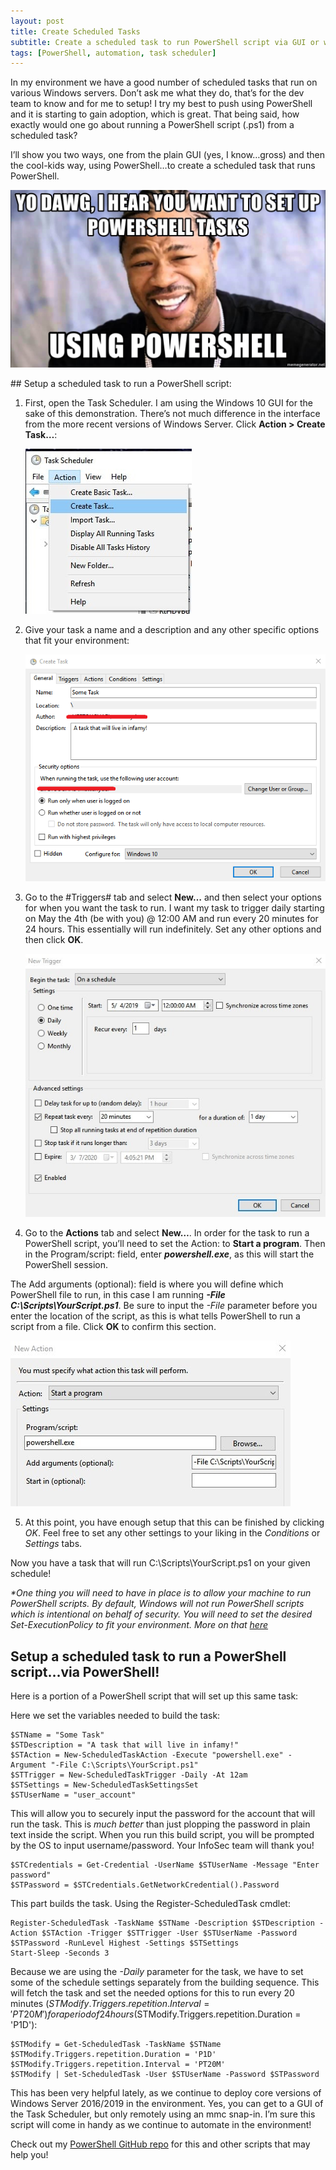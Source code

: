```yaml
---
layout: post
title: Create Scheduled Tasks
subtitle: Create a scheduled task to run PowerShell script via GUI or with PowerShell.
tags: [PowerShell, automation, task scheduler]
---
```

In my environment we have a good number of scheduled tasks that run on various Windows servers. Don’t ask me what they do, that’s for the dev team to know and for me to setup! I try my best to push using PowerShell and it is starting to gain adoption, which is great. That being said, how exactly would one go about running a PowerShell script (.ps1) from a scheduled task?

I’ll show you two ways, one from the plain GUI (yes, I know…gross) and then the cool-kids way, using PowerShell…to create a scheduled task that runs PowerShell.
<p align="center">
  <img src="/img/posts/sched_task_tut_0.jpg">
</p>
## Setup a scheduled task to run a PowerShell script:

1. First, open the Task Scheduler. I am using the Windows 10 GUI for the sake of this demonstration.   There’s not much difference in the interface from the more recent versions of Windows Server. Click **Action > Create Task…**:
   
     ![Create Task](/img/posts/sched_task_tut_1.jpg)

2. Give your task a name and a description and any other specific options that fit your environment:
    
    ![Name task and other settings](/img/posts/sched_task_tut_2.png)

3. Go to the #Triggers# tab and select **New…** and then select your options for when you want the task to run. I want my task to trigger daily starting on May the 4th (be with you) @ 12:00 AM and run every 20 minutes for 24 hours. This essentially will run indefinitely. Set any other options and then click **OK**.
    
    ![Task trigger settings](/img/posts/sched_task_tut_3.jpg)

4. Go to the **Actions** tab and select **New…**. In order for the task to run a PowerShell script, you’ll need to set the Action: to **Start a program**. Then in the Program/script: field, enter **_powershell.exe_**, as this will start the PowerShell session.
   
The Add arguments (optional): field is where you will define which PowerShell file to run, in this case I am running **_-File C:\Scripts\YourScript.ps1_**. Be sure to input the _-File_ parameter before you enter the location of the script, as this is what tells PowerShell to run a script from a file. Click **OK** to confirm this section.
   
   ![Task Action settings](/img/posts/sched_task_tut_4.jpg)

5. At this point, you have enough setup that this can be finished by clicking *OK*. Feel free to set any other settings to your liking in the *Conditions* or *Settings* tabs.

Now you have a task that will run C:\Scripts\YourScript.ps1 on your given schedule!

_*One thing you will need to have in place is to allow your machine to run PowerShell scripts. By default, Windows will not run PowerShell scripts which is intentional on behalf of security. You will need to set the desired Set-ExecutionPolicy to fit your environment. More on that [here]( https://docs.microsoft.com/en-us/powershell/module/microsoft.powershell.security/set-executionpolicy?view=powershell-6)_

## Setup a scheduled task to run a PowerShell script…via PowerShell!

Here is a portion of a PowerShell script that will set up this same task:

Here we set the variables needed to build the task:
~~~
$STName = "Some Task"
$STDescription = "A task that will live in infamy!"
$STAction = New-ScheduledTaskAction -Execute "powershell.exe" -Argument "-File C:\Scripts\YourScript.ps1"
$STTrigger = New-ScheduledTaskTrigger -Daily -At 12am
$STSettings = New-ScheduledTaskSettingsSet
$STUserName = "user_account"
~~~
This will allow you to securely input the password for the account that will run the task. This is _much better_ than just plopping the password in plain text inside the script. When you run this build script, you will be prompted by the OS to input username/password. Your InfoSec team will thank you!
~~~
$STCredentials = Get-Credential -UserName $STUserName -Message "Enter password"
$STPassword = $STCredentials.GetNetworkCredential().Password
~~~
This part builds the task.  Using the Register-ScheduledTask cmdlet:
~~~
Register-ScheduledTask -TaskName $STName -Description $STDescription -Action $STAction -Trigger $STTrigger -User $STUserName -Password $STPassword -RunLevel Highest -Settings $STSettings
Start-Sleep -Seconds 3
~~~
Because we are using the _-Daily_ parameter for the task, we have to set some of the schedule settings separately from the building sequence. This will fetch the task and set the needed options for this to run every 20 minutes ($STModify.Triggers.repetition.Interval = 'PT20M') for a period of 24 hours ($STModify.Triggers.repetition.Duration = 'P1D'):
~~~
$STModify = Get-ScheduledTask -TaskName $STName
$STModify.Triggers.repetition.Duration = 'P1D'
$STModify.Triggers.repetition.Interval = 'PT20M'
$STModify | Set-ScheduledTask -User $STUserName -Password $STPassword
~~~
This has been very helpful lately, as we continue to deploy core versions of Windows Server 2016/2019 in the environment. Yes, you can get to a GUI of the Task Scheduler, but only remotely using an mmc snap-in. I’m sure this script will come in handy as we continue to automate in the environment!

Check out my [PowerShell GitHub repo](https://github.com/GeekLifeNow/PowerShell-Automation) for this and other scripts that may help you!
